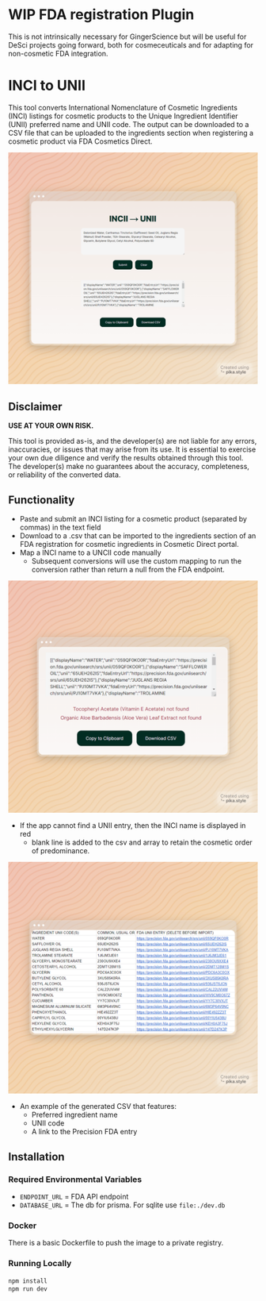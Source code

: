# WIP FDA registration Plugin

This is not intrinsically necessary for GingerScience but will be useful for DeSci projects going forward, both for cosmeceuticals and for adapting for non-cosmetic FDA integration.

# INCI to UNII

This tool converts International Nomenclature of Cosmetic Ingredients (INCI) listings for cosmetic products to the Unique Ingredient Identifier (UNII) preferred name and UNII code. The output can be downloaded to a CSV file that can be uploaded to the ingredients section when registering a cosmetic product via FDA Cosmetics Direct. 

![Main Image](/images/main.png)

## Disclaimer

**USE AT YOUR OWN RISK.**

This tool is provided as-is, and the developer(s) are not liable for any errors, inaccuracies, or issues that may arise from its use. It is essential to exercise your own due diligence and verify the results obtained through this tool. The developer(s) make no guarantees about the accuracy, completeness, or reliability of the converted data.

## Functionality

- Paste and submit an INCI listing for a cosmetic product (separated by commas) in the text field 
- Download to a .csv that can be imported to the ingredients section of an FDA registration for cosmetic ingredients in Cosmetic Direct portal. 
- Map a INCI name to a UNCII code manually
    - Subsequent conversions will use the custom mapping to run the conversion rather than return a null from the FDA endpoint.

![An Example with Errors](/images/has-errors.png)
- If the app cannot find a UNII entry, then the INCI name is displayed in red
    - blank line is added to the csv and array to retain the cosmetic order of predominance.

![An example of the CSV](/images/csv-example.png)
- An example of the generated CSV that features:
    - Preferred ingredient name
    - UNII code
    - A link to the Precision FDA entry

## Installation

### Required Environmental Variables

- `ENDPOINT_URL` = FDA API endpoint
- `DATABASE_URL` = The db for prisma. For sqlite use `file:./dev.db`

### Docker

There is a basic Dockerfile to push the image to a private registry. 

### Running Locally

```bash
npm install
npm run dev
```
